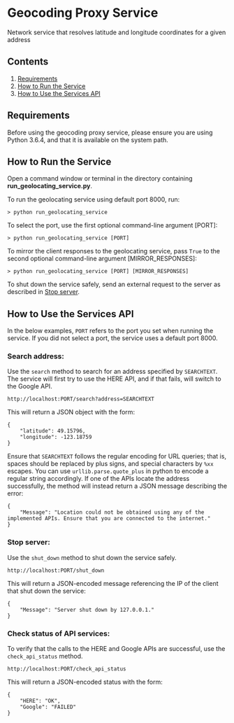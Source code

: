 # Geocoding Proxy Service
Network service that resolves latitude and longitude coordinates for a given address

## Contents
1. [Requirements](https://github.com/jeffhomer/geocoding-proxy-service/blob/master/README.md#requirements)
2. [How to Run the Service](https://github.com/jeffhomer/geocoding-proxy-service/blob/master/README.md#how-to-run-the-service)
3. [How to Use the Services API](https://github.com/jeffhomer/geocoding-proxy-service/blob/master/README.md#how-to-use-the-services-api)

## Requirements
Before using the geocoding proxy service, please ensure you are using Python 3.6.4, and that it is available on the system path.

## How to Run the Service
Open a command window or terminal in the directory containing **run_geolocating_service.py**.

To run the geolocating service using default port 8000, run:
```
> python run_geolocating_service
```

To select the port, use the first optional command-line argument [PORT]:
```
> python run_geolocating_service [PORT]
```

To mirror the client responses to the geolocating service, pass ```True``` to the second optional command-line argument [MIRROR_RESPONSES]:
```
> python run_geolocating_service [PORT] [MIRROR_RESPONSES]
```

To shut down the service safely, send an external request to the server as described in [Stop server](https://github.com/jeffhomer/geocoding-proxy-service/blob/master/README.md#stop-server).

## How to Use the Services API
In the below examples, ```PORT``` refers to the port you set when running the service. If you did not select a port, the service uses a default port 8000.

### Search address:
Use the ```search``` method to search for an address specified by ```SEARCHTEXT```. The service will first try to use the HERE API, and if that fails, will switch to the Google API. 
```
http://localhost:PORT/search?address=SEARCHTEXT
```
This will return a JSON object with the form:
```
{
    "latitude": 49.15796,
    "longitude": -123.18759
}
```
Ensure that ```SEARCHTEXT``` follows the regular encoding for URL queries; that is, spaces should be replaced by plus signs, and special characters by ```%xx``` escapes. You can use ```urllib.parse.quote_plus``` in python to encode a regular string accordingly.
If one of the APIs locate the address successfully, the method will instead return a JSON message describing the error:
```
{
    "Message": "Location could not be obtained using any of the implemented APIs. Ensure that you are connected to the internet."
}
```

### Stop server: 
Use the ```shut_down``` method to shut down the service safely.
```
http://localhost:PORT/shut_down
```
This will return a JSON-encoded message referencing the IP of the client that shut down the service:
```
{
    "Message": "Server shut down by 127.0.0.1."
}
```

### Check status of API services:
To verify that the calls to the HERE and Google APIs are successful, use the ```check_api_status``` method.
```
http://localhost:PORT/check_api_status
```
This will return a JSON-encoded status with the form:
```
{
    "HERE": "OK",
    "Google": "FAILED"
}
```
